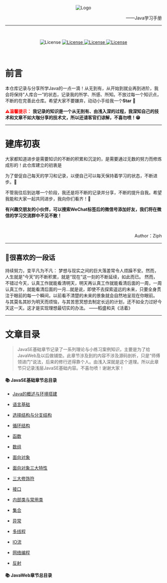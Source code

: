 <p align="center"><img src="https://gitee.com/Ziphtracks/JavaLearningmanual/raw/master/media/logo.png" alt="Logo"></p>
<p align="right">——Java学习手册</p>
<hr/>
<br />
<p align="center">
		<img src="https://img.shields.io/badge/Language-Java-green" alt="License">
  <a href="">
		<img src="https://img.shields.io/badge/WeChat-apeng0418-lightgrey.svg" alt="License">
	</a>
  <a href="https://blog.csdn.net/weixin_44170221">
		<img src="https://img.shields.io/badge/ToolBar-实用工具-blue.svg" alt="License">
	</a>
	<a href="https://blog.csdn.net/weixin_44170221">
		<img src="https://img.shields.io/badge/CSDN-@Ziph-red.svg" alt="License">
	</a>
</p>

<br />

# 前言

本仓库记录与分享所学Java的一点一滴！从无到有，从开始到就业再到进阶，我会将保持“人库合一”的状态，记录我的所学、所感、所知。不放过每一个知识点，不断的在完善此仓库。希望大家不要嫌弃，动动小手给我一个**Star** 🙏

<font color="red">**⚠温馨提示：** </font> **我记录的知识是一个从无到有、由浅入深的过程，我深知自己的技术和文章不如大咖分享的技术文，所以还请客官们谅解，不喜勿喷！😁** 

------

# 建库初衷

大家都知道进步是需要知识的不断的积累和沉淀的，是需要通过无数的努力而修炼成形的！此仓库建立的初衷是

为了督促自己每天的学习和记录，以便自己可以每天保持着学习的状态，不断进步。👊

不管我往后到达哪一个阶段，我还是将不断的记录并分享，不断的提升自我。希望我能和大家一起共同进步，我向你们看齐！🤞

**有兴趣交朋友的小伙伴，可以搜索WeChat标签后的微信号添加好友，我们将在微信的学习交流群中不见不散！** 

<br />

<p align="right">Author：Ziph</p>

------

## 📌**很喜欢的一段话** 

持续努力，变平凡为不凡： 梦想与现实之间的巨大落差常令人烦躁不安。然而，人生就是”今天”的不断积累，就是“现在”这一刻的不断延续，如此而已。 然而，不错过今天，认真工作就能看清明天，明天再认真工作就能看清后面的一周，一周认真工作，就能看清后面的一月...就是说，即使不去探索遥远的未来，只要全身贯注于眼前的每一个瞬间，以前看不清楚的未来的景象就会自然地呈现在你眼前。 与其莫名其妙为明天而烦恼，与其苦思冥想去制定长远的计划，还不如全力过好今天这一天。这才是实现理想最切实的办法。 ——稻盛和夫《活着》 

------

# 文章目录

> JavaSE基础章节记录了一系列理论与小练习案例知识，主要是为了给JavaWeb及以后做铺垫。此章节涉及到的内容不涉及源码剖析，只是“师傅领进门”说法，后来的修行还得靠个人。由浅入深就是这个道理。所以此章节只记录浅层JavaSE基础内容。不喜勿喷！谢谢大家！



#### 📚  JavaSE基础章节总目录

- [Java的概述与环境搭建](https://github.com/Ziphtracks/JavaLearningmanual/blob/master/docs/Java-Standard-Edition/Java的概述与环境搭建.md)
- [语言基础](https://github.com/Ziphtracks/JavaLearningmanual/blob/master/docs/Java-Standard-Edition/Java语言基础.md)
- [选择结构与分支结构](https://github.com/Ziphtracks/JavaLearningmanual/blob/master/docs/Java-Standard-Edition/Java选择结构与分支结构.md)
- [循环结构](https://github.com/Ziphtracks/JavaLearningmanual/blob/master/docs/Java-Standard-Edition/Java循环结构.md)
- [函数](https://github.com/Ziphtracks/JavaLearningmanual/blob/master/docs/Java-Standard-Edition/Java函数.md)
- [数组](https://github.com/Ziphtracks/JavaLearningmanual/blob/master/docs/Java-Standard-Edition/Java数组.md)
- [面向对象](https://github.com/Ziphtracks/JavaLearningmanual/blob/master/docs/Java-Standard-Edition/Java面向对象.md)
- [面向对象三大特性](https://github.com/Ziphtracks/JavaLearningmanual/blob/master/docs/Java-Standard-Edition/Java面向对象三大特性.md)

- [三大修饰符](https://github.com/Ziphtracks/JavaLearningmanual/blob/master/docs/Java-Standard-Edition/Java三个修饰符.md)
- [接口](https://github.com/Ziphtracks/JavaLearningmanual/blob/master/docs/Java-Standard-Edition/Java接口.md)
- [内部类与常用类](https://github.com/Ziphtracks/JavaLearningmanual/blob/master/docs/Java-Standard-Edition/Java内部类与常用类.md)
- [集合](https://github.com/Ziphtracks/JavaLearningmanual/blob/master/docs/Java-Standard-Edition/Java集合.md)
- [异常](https://github.com/Ziphtracks/JavaLearningmanual/blob/master/docs/Java-Standard-Edition/Java异常.md)
- [多线程](https://github.com/Ziphtracks/JavaLearningmanual/blob/master/docs/Java-Standard-Edition/Java多线程.md)
- [IO流]((https://github.com/Ziphtracks/JavaLearningmanual/blob/master/docs/Java-Standard-Edition/JavaIO流.md))
- [网络编程](https://github.com/Ziphtracks/JavaLearningmanual/blob/master/docs/Java-Standard-Edition/Java网络编程.md)
- [反射](https://github.com/Ziphtracks/JavaLearningmanual/blob/master/docs/Java-Standard-Edition/Java反射.md)

#### 📚  JavaWeb章节总目录

